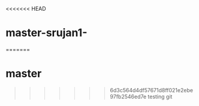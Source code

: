 <<<<<<< HEAD
# master-srujan1-
=======
# master
>>>>>>> 6d3c564d4df57671d8ff021e2ebe97fb2546ed7e
testing git
